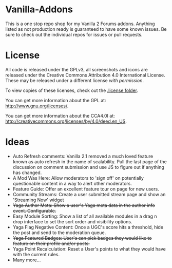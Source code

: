 Vanilla-Addons
==============
This is a one stop repo shop for my Vanilla 2 Forums addons. Anything listed as not production ready is guaranteed to have some known issues. Be sure to check out the individual repos for issues or pull requests.

License
=======
All code is released under the GPLv3, all screenshots and icons are released under the Creative Commons Attribution 4.0 International License. These may be released under a different license _with permission_.

To view copies of these licenses, check out the [.license folder](.license/).

You can get more information about the GPL at: http://www.gnu.org/licenses/.

You can get more information about the CCA4.0I at: http://creativecommons.org/licenses/by/4.0/deed.en_US.

Ideas
=====
* Auto Refresh comments: Vanilla 2.1 removed a much loved feature known as auto refresh in the name of scalability. Pull the last page of the discussion on comment submission and use JS to figure out if anything has changed.
* A Mod Was Here: Allow moderators to 'sign off' on potentially questionable content in a way to alert other moderators.
* Feature Guide: Offer an excellent feature tour on page for new users.
* Community Streams: Create a user submitted stream page and show an 'Streaming Now' widget
* ~~Yaga Author Meta: Show a user's Yaga meta data in the author info event. Configurable.~~
* Easy Module Sorting: Show a list of all available modules in a drag n drop interface to set the sort order and visibility options.
* Yaga Flag Negative Content: Once a UGC's score hits a threshold, hide the post and send to the moderation queue.
* ~~Yaga Featured Badges: User's can pick badges they would like to feature on their profile and/or posts.~~
* Yaga Point Recalculation: Reset a User's points to what they would have with the current rules.
* Many more...


